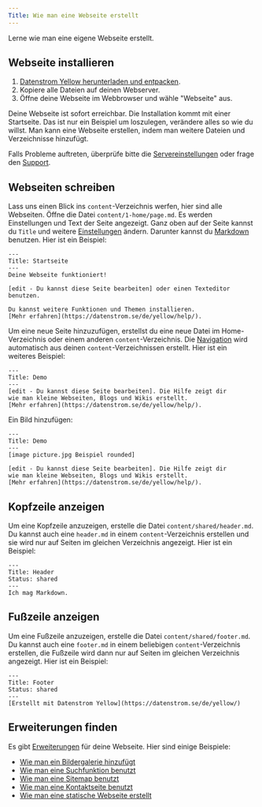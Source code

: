 ```yaml
---
Title: Wie man eine Webseite erstellt
---
```

Lerne wie man eine eigene Webseite erstellt.

## Webseite installieren

1. [Datenstrom Yellow herunterladen und entpacken](https://github.com/datenstrom/yellow/archive/master.zip).
2. Kopiere alle Dateien auf deinen Webserver.
3. Öffne deine Webseite im Webbrowser und wähle "Webseite" aus.

Deine Webseite ist sofort erreichbar. Die Installation kommt mit einer Startseite. Das ist nur ein Beispiel um loszulegen, verändere alles so wie du willst. Man kann eine Webseite erstellen, indem man weitere Dateien und Verzeichnisse hinzufügt.

Falls Probleme auftreten, überprüfe bitte die [Servereinstellungen](server-configuration) oder frage den [Support](/de/help/).

## Webseiten schreiben

Lass uns einen Blick ins `content`-Verzeichnis werfen, hier sind alle Webseiten. Öffne die Datei `content/1-home/page.md`. Es werden Einstellungen und Text der Seite angezeigt. Ganz oben auf der Seite kannst du `Title` und weitere [Einstellungen](markdown-cheat-sheet#einstellungen) ändern. Darunter kannst du [Markdown](markdown-cheat-sheet) benutzen. Hier ist ein Beispiel:

```
---
Title: Startseite
---
Deine Webseite funktioniert!

[edit - Du kannst diese Seite bearbeiten] oder einen Texteditor benutzen.

Du kannst weitere Funktionen und Themen installieren.
[Mehr erfahren](https://datenstrom.se/de/yellow/help/).
```

Um eine neue Seite hinzuzufügen, erstellst du eine neue Datei im Home-Verzeichnis oder einem anderen `content`-Verzeichnis. Die [Navigation](adjusting-content) wird automatisch aus deinen `content`-Verzeichnissen erstellt. Hier ist ein weiteres Beispiel:

```
---
Title: Demo
---
[edit - Du kannst diese Seite bearbeiten]. Die Hilfe zeigt dir 
wie man kleine Webseiten, Blogs und Wikis erstellt.
[Mehr erfahren](https://datenstrom.se/de/yellow/help/).
```

Ein Bild hinzufügen:

```
---
Title: Demo
---
[image picture.jpg Beispiel rounded]

[edit - Du kannst diese Seite bearbeiten]. Die Hilfe zeigt dir 
wie man kleine Webseiten, Blogs und Wikis erstellt.
[Mehr erfahren](https://datenstrom.se/de/yellow/help/).
```

## Kopfzeile anzeigen

Um eine Kopfzeile anzuzeigen, erstelle die Datei `content/shared/header.md`. Du kannst auch eine `header.md` in einem `content`-Verzeichnis erstellen und sie wird nur auf Seiten im gleichen Verzeichnis angezeigt. Hier ist ein Beispiel:

```
---
Title: Header
Status: shared
---
Ich mag Markdown.
```

## Fußzeile anzeigen

Um eine Fußzeile anzuzeigen, erstelle die Datei `content/shared/footer.md`. Du kannst auch eine `footer.md` in einem beliebigen `content`-Verzeichnis erstellen, die Fußzeile wird dann nur auf Seiten im gleichen Verzeichnis angezeigt. Hier ist ein Beispiel:

```
---
Title: Footer
Status: shared
---
[Erstellt mit Datenstrom Yellow](https://datenstrom.se/de/yellow/)
```

## Erweiterungen finden

Es gibt [Erweiterungen](https://github.com/datenstrom/yellow-extensions) für deine Webseite. Hier sind einige Beispiele:

* [Wie man ein Bildergalerie hinzufügt](https://github.com/datenstrom/yellow-extensions/tree/master/features/gallery)
* [Wie man eine Suchfunktion benutzt](https://github.com/datenstrom/yellow-extensions/tree/master/features/search)
* [Wie man eine Sitemap benutzt](https://github.com/datenstrom/yellow-extensions/tree/master/features/sitemap)
* [Wie man eine Kontaktseite benutzt](https://github.com/datenstrom/yellow-extensions/tree/master/features/contact)
* [Wie man eine statische Webseite erstellt](https://github.com/datenstrom/yellow-extensions/tree/master/features/command)
